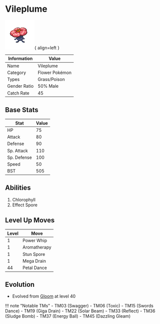 # Vileplume

![Vileplume](../images/pokemon/45.png){ align=left }

| Information | Value |
|------------|--------|
| Name | Vileplume |
| Category | Flower Pokémon |
| Types | Grass/Poison |
| Gender Ratio | 50% Male |
| Catch Rate | 45 |

## Base Stats

| Stat | Value |
|------|-------|
| HP | 75 |
| Attack | 80 |
| Defense | 90 |
| Sp. Attack | 110 |
| Sp. Defense | 100 |
| Speed | 50 |
| BST | 505 |

## Abilities
1. Chlorophyll
2. Effect Spore

## Level Up Moves
| Level | Move |
|-------|------|
| 1 | Power Whip |
| 1 | Aromatherapy |
| 1 | Stun Spore |
| 1 | Mega Drain |
| 44 | Petal Dance |

## Evolution
- Evolved from [Gloom](044-gloom.md) at level 40

!!! note "Notable TMs"
    - TM03 (Swagger)
    - TM06 (Toxic)
    - TM15 (Swords Dance)
    - TM19 (Giga Drain)
    - TM22 (Solar Beam)
    - TM33 (Reflect)
    - TM36 (Sludge Bomb)
    - TM37 (Energy Ball)
    - TM45 (Dazzling Gleam)
